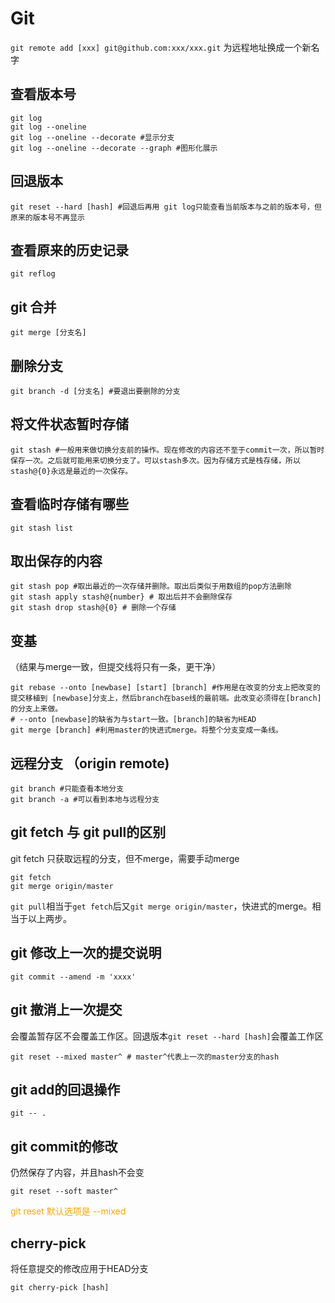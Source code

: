 # Git

`git remote add [xxx] git@github.com:xxx/xxx.git` 为远程地址换成一个新名字

## 查看版本号

```shell
git log
git log --oneline
git log --oneline --decorate #显示分支
git log --oneline --decorate --graph #图形化展示
```

## 回退版本

```shell
git reset --hard [hash] #回退后再用 git log只能查看当前版本与之前的版本号，但原来的版本号不再显示
```

## 查看原来的历史记录

```shell
git reflog
```

## git 合并

```shell
git merge [分支名]
```

## 删除分支

```shell
git branch -d [分支名] #要退出要删除的分支
```

## 将文件状态暂时存储

```shell
git stash #一般用来做切换分支前的操作。现在修改的内容还不至于commit一次，所以暂时保存一次。之后就可能用来切换分支了。可以stash多次。因为存储方式是栈存储，所以stash@{0}永远是最近的一次保存。
```

## 查看临时存储有哪些

```shell
git stash list
```



## 取出保存的内容

```shell
git stash pop #取出最近的一次存储并删除。取出后类似于用数组的pop方法删除
git stash apply stash@{number} # 取出后并不会删除保存
git stash drop stash@{0} # 删除一个存储
```

## 变基

（结果与merge一致，但提交线将只有一条，更干净）

```shell
git rebase --onto [newbase] [start] [branch] #作用是在改变的分支上把改变的提交移植到 [newbase]分支上，然后branch在base线的最前端。此改变必须得在[branch]的分支上来做。
# --onto [newbase]的缺省为与start一致。[branch]的缺省为HEAD
git merge [branch] #利用master的快进式merge。将整个分支变成一条线。
```

## 远程分支 （origin remote)

```shell
git branch #只能查看本地分支
git branch -a #可以看到本地与远程分支
```

## git fetch 与 git pull的区别

git fetch 只获取远程的分支，但不merge，需要手动merge

```shell
git fetch
git merge origin/master
```

 `git pull`相当于`get fetch`后又`git merge origin/master`，快进式的merge。相当于以上两步。

## git 修改上一次的提交说明

```shell
git commit --amend -m 'xxxx'
```

## git 撤消上一次提交

会覆盖暂存区不会覆盖工作区。回退版本`git reset --hard [hash]`会覆盖工作区

```shell
git reset --mixed master^ # master^代表上一次的master分支的hash
```

## git add的回退操作

```shell
git -- .
```

## git commit的修改

仍然保存了内容，并且hash不会变

```shell
git reset --soft master^
```

<font style='color: orange'> git reset 默认选项是 --mixed</font>

## cherry-pick 

将任意提交的修改应用于HEAD分支

```shell
git cherry-pick [hash]
```

